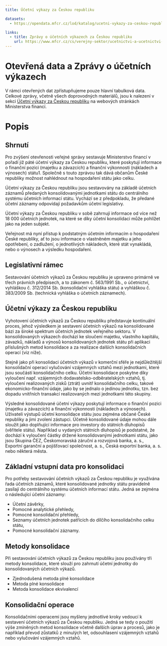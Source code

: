 ```yaml
---
title: Účetní výkazy za Českou republiku

datasets:
  - https://opendata.mfcr.cz/lod/katalog/ucetni-vykazy-za-ceskou-republiku

links:
  - title: Zprávy o účetních výkazech za Českou republiku 
    url: https://www.mfcr.cz/cs/verejny-sektor/ucetnictvi-a-ucetnictvi-statu/ucetni-reforma-verejnych-financi-ucetnic/ucetni-vykaznictvi-statu/ucetni-vykazy-za-ceskou-republiku
---
```


# Otevřená data a Zprávy o účetních výkazech

V rámci otevřených dat zpřístupňujeme pouze hlavní tabulková data. Celkové zprávy, včetně všech doprovodných materiálů, jsou k nalezení v sekci [Účetní výkazy za Českou republiku](https://www.mfcr.cz/cs/verejny-sektor/ucetnictvi-a-ucetnictvi-statu/ucetni-reforma-verejnych-financi-ucetnic/ucetni-vykaznictvi-statu/ucetni-vykazy-za-ceskou-republiku) na webových stránkách Ministerstva financí.

# Popis

## Shrnutí

Pro zvýšení otevřenosti veřejné správy sestavuje Ministerstvo financí v pořadí již páté účetní výkazy za Českou republiku, které poskytují informace o finanční pozici (majetku a závazcích) a finanční výkonnosti (nákladech a výnosech) státu1. Společně s touto zprávou tak dává občanům České republiky možnost nahlédnout na hospodaření státu jako celku.

Účetní výkazy za Českou republiku jsou sestavovány na základě účetních záznamů předaných konsolidovanými jednotkami státu do centrálního systému účetních informací státu. Vychází se z předpokladu, že předané účetní záznamy odpovídají požadavkům účetní legislativy.

Účetní výkazy za Českou republiku v sobě zahrnují informace od více než 18 000 účetních jednotek, na které se díky účetní konsolidaci může pohlížet jako na jeden subjekt.

Veřejnost má nyní přístup k podstatným účetním informacím o hospodaření České republiky, ať to jsou informace o vlastněném majetku a jeho opotřebení, o zadlužení, o jednotlivých nákladech, které stát vynakládá, nebo o výnosech a výsledku hospodaření.


## Legislativní rámec

Sestavování účetních výkazů za Českou republiku je upraveno primárně ve třech právních předpisech, a to zákonem č. 563/1991 Sb., o účetnictví, vyhláškou č. 312/2014 Sb. (konsolidační vyhláška státu) a vyhláškou č. 383/2009 Sb. (technická vyhláška o účetních záznamech).

## Účetní výkazy za Českou republiku

Vyhotovení účetních výkazů za Českou republiku představuje kontinuální proces, jehož výsledkem je sestavení účetních výkazů na konsolidované bázi za široké spektrum účetních jednotek veřejného sektoru. V konsolidovaných výkazech dochází ke sloučení majetku, vlastního kapitálu, závazků, nákladů a výnosů konsolidovaných jednotek státu při aplikaci příslušných metod konsolidace a za realizace dalších konsolidačních operací (viz níže).

Stejně jako při konsolidaci účetních výkazů v komerční sféře je nejdůležitější konsolidační operací vylučování vzájemných vztahů mezi jednotkami, které jsou součástí konsolidačního celku. Účetní konsolidace poskytne díky vyloučení např. vzájemných dodavatelsko-odběratelských vztahů, tj. vyloučení realizovaných zisků (ztrát) uvnitř konsolidačního celku, takové ekonomicko-finanční údaje, jako by se jednalo o jedinou jednotku, tzn. bez dopadu vnitřních transakcí realizovaných mezi jednotkami této skupiny.

Výsledné konsolidované účetní výkazy poskytují informace o finanční pozici (majetku a závazcích) a finanční výkonnosti (nákladech a výnosech). Uživateli výstupů účetní konsolidace státu jsou zejména občané České republiky a jimi zvolení zástupci. Účetně konsolidované údaje mohou dále sloužit jako doplňující informace pro investory do státních dluhopisů (věřitele státu). Například u vydaných státních dluhopisů je podstatné, že dochází k vyloučení částky držené konsolidovanými jednotkami státu, jako jsou Skupina ČEZ, Českomoravská záruční a rozvojová banka, a. s., Exportní garanční a pojišťovací společnost, a. s., Česká exportní banka, a. s. nebo některá města.

## Základní vstupní data pro konsolidaci

Pro potřeby sestavování účetních výkazů za Českou republiku je využívána řada účetních záznamů, které konsolidované jednotky státu pravidelně zasílají do centrálního systému účetních informací státu. Jedná se zejména o následující účetní záznamy:

 - Účetní závěrky,
 - Pomocné analytické přehledy,
 - Pomocné konsolidační přehledy,
 - Seznamy účetních jednotek patřících do dílčího konsolidačního celku státu,
 - Pomocné konsolidační záznamy.

## Metody konsolidace

Při sestavování účetních výkazů za Českou republiku jsou používány tři metody konsolidace, které slouží pro zahrnutí účetní jednotky do konsolidovaných účetních výkazů.

 - Zjednodušená metoda plné konsolidace
 - Metoda plné konsolidace
 - Metoda konsolidace ekvivalencí

## Konsolidační operace

Konsolidačními operacemi jsou myšleny jednotlivé kroky vedoucí k sestavení účetních výkazů za Českou republiku. Jedná se tedy o použití výše zmíněných metod konsolidace včetně dalších úprav a procesů, jako je například převod zůstatků z minulých let, odsouhlasení vzájemných vztahů nebo vylučování vzájemných vztahů.
